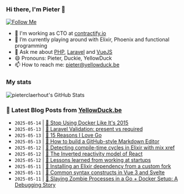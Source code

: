 ### Hi there, I'm Pieter 👋  
[![Follow Me](https://img.shields.io/github/followers/pieterclaerhout?label=Follow&style=social)](https://github.com/pieterclaerhout)

- 🏢 I'm working as CTO at [contractify.io](https://contractify.io)
- 🌱 I’m currently playing around with Elixir, Phoenix and functional programming
- 💬 Ask me about [PHP](https://php.net), [Laravel](http://laravel.com) and [VueJS](https://vuejs.org)
- 😄 Pronouns: Pieter, Duckie, YellowDuck
- 📫 How to reach me: pieter@yellowduck.be

### My stats

![pieterclaerhout's GitHub Stats](https://github-readme-stats.vercel.app/api?username=pieterclaerhout&show_icons=true&count_private=true&line_height=40)

### 📩 Latest Blog Posts from [YellowDuck.be](https://www.yellowduck.be/)
<!-- BLOG-POST-LIST:START -->
- `2025-05-14` | [🔗 Stop Using Docker Like It&#39;s 2015](https://www.yellowduck.be/posts/stop-using-docker-like-its-2015)  
- `2025-05-13` | [🐥 Laravel Validation: present vs required](https://www.yellowduck.be/posts/laravel-validation-present-vs-required)  
- `2025-05-13` | [🔗 15 Reasons I Love Go](https://www.yellowduck.be/posts/15-reasons-i-love-go)  
- `2025-05-13` | [🔗 How to build a GitHub-style Markdown Editor](https://www.yellowduck.be/posts/how-to-build-a-github-style-markdown-editor)  
- `2025-05-12` | [🐥 Detecting compile-time cycles in Elixir with mix xref](https://www.yellowduck.be/posts/detecting-compile-time-cycles-in-elixir-with-mix-xref)  
- `2025-05-12` | [🔗 The Inverted reactivity model of React](https://www.yellowduck.be/posts/the-inverted-reactivity-model-of-react)  
- `2025-05-12` | [🔗 Lessons learned from working at startups](https://www.yellowduck.be/posts/lessons-learned-from-working-at-startups)  
- `2025-05-11` | [🐥 Installing an Elixir dependency from a custom fork](https://www.yellowduck.be/posts/installing-an-elixir-dependency-from-a-custom-fork)  
- `2025-05-11` | [🔗 Common syntax constructs in Vue 3 and Svelte](https://www.yellowduck.be/posts/common-syntax-constructs-in-vue-3-and-svelte)  
- `2025-05-11` | [🔗 Slaying Zombie Processes in a Go + Docker Setup: A Debugging Story](https://www.yellowduck.be/posts/a-debugging-story-r-golang)  

<!-- BLOG-POST-LIST:END -->
